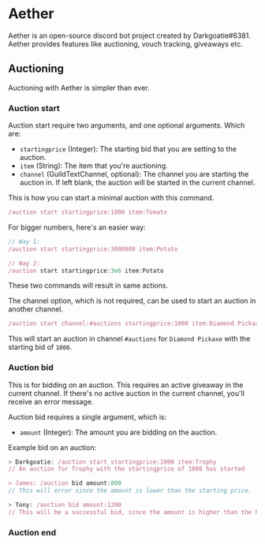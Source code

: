 # Aether
Aether is an open-source discord bot project created by Darkgoatie#6381. Aether provides features like auctioning, vouch tracking, giveaways etc. 


## Auctioning
Auctioning with Aether is simpler than ever. 
### Auction start
Auction start require two arguments, and one optional arguments. Which are:
- `startingprice` (Integer): The starting bid that you are setting to the auction.
- `item` (String): The item that you're auctioning.
- `channel` (GuildTextChannel, optional): The channel you are starting the auction in. If left blank, the auction will be started in the current channel.

This is how you can start a minimal auction with this command.
```js
/auction start startingprice:1000 item:Tomato 
```

For bigger numbers, here's an easier way:
```js
// Way 1:
/auction start startingprice:3000000 item:Potato

// Way 2:
/auction start startingprice:3e6 item:Potato
```
These two commands will result in same actions.

The channel option, which is not required, can be used to start an auction in another channel.
```js
/auction start channel:#auctions startingprice:1000 item:Diamond Pickaxe 
```
This will start an auction in channel `#auctions` for `Diamond Pickaxe` with the starting bid of `1000`.

### Auction bid
This is for bidding on an auction. This requires an active giveaway in the current channel. If there's no active auction in the current channel, you'll receive an error message.

Auction bid requires a single argument, which is:
- `amount` (Integer): The amount you are bidding on the auction.

Example bid on an auction:
```js
> Darkgoatie: /auction start startingprice:1000 item:Trophy
// An auction for Trophy with the startingprice of 1000 has started

> James: /auction bid amount:800
// This will error since the amount is lower than the starting price.

> Tony: /auction bid amount:1200
// This will be a successful bid, since the amount is higher than the highest bid, and the starting price.
```

### Auction end